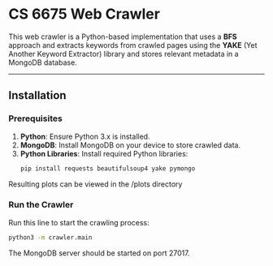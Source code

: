 # CS 6675 Web Crawler

This web crawler is a Python-based implementation that uses a **BFS** approach and extracts keywords from crawled pages using the **YAKE** (Yet Another Keyword Extractor) library and stores relevant metadata in a MongoDB database.

---
## Installation

### Prerequisites
1. **Python**: Ensure Python 3.x is installed.
2. **MongoDB**: Install MongoDB on your device to store crawled data.
4. **Python Libraries**:
   Install required Python libraries:
   ```bash
   pip install requests beautifulsoup4 yake pymongo
   ```
Resulting plots can be viewed in the /plots directory  

### Run the Crawler
Run this line to start the crawling process:
```bash
python3 -m crawler.main
```
The MongoDB server should be started on port 27017.
